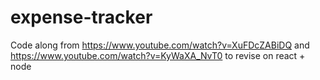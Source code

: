 # expense-tracker

Code along from https://www.youtube.com/watch?v=XuFDcZABiDQ and https://www.youtube.com/watch?v=KyWaXA_NvT0 to revise on react + node
